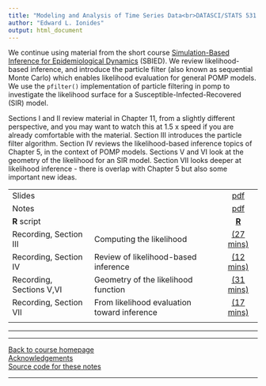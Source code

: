 ```yaml
---
title: "Modeling and Analysis of Time Series Data<br>DATASCI/STATS 531. <br>Chapter 14: Likelihood for POMP models: Theory and practice"
author: "Edward L. Ionides"
output: html_document
---
```


We continue using material from the short course [Simulation-Based Inference for Epidemiological Dynamics](https://kingaa.github.io/sbied/) (SBIED). We review likelihood-based inference, and introduce the particle filter (also known as sequential Monte Carlo) which enables likelihood evaluation for general POMP models.
 We use the `pfilter()` implementation of particle filtering in pomp to investigate the likelihood surface for a Susceptible-Infected-Recovered (SIR) model.

Sections I and II review material in Chapter 11, from a slightly different perspective, and you may want to watch this at 1.5 x speed if you are already comfortable with the material.
Section III introduces the particle filter algorithm.
Section IV reviews the likelihood-based inference topics of Chapter 5, in the context of POMP models.
Sections V and VI look at the geometry of the likelihood for an SIR model.
Section VII looks deeper at likelihood inference - there is overlap with Chapter 5 but also some important new ideas.

| | ||
|:---------------|:---------------|:------------------------:|
| Slides  | | [pdf](https://kingaa.github.io/sbied/pfilter/slides.pdf) |
| Notes   | | [pdf](https://kingaa.github.io/sbied/pfilter/notes.pdf) |
| **R** script  | | [**R**](https://kingaa.github.io/sbied/pfilter/main.R)      | Recording, Chapter 13, Sections I,II | The likelihood function and the likelihood of a POMP model | [(23 mins)](https://youtu.be/y0Wc6qt5qY0) | 
| Recording, Section III | Computing the likelihood | [(27 mins)](https://youtu.be/uZZKglvJq0c) |
| Recording, Section IV | Review of likelihood-based inference | [(12 mins)](https://youtu.be/68cX1ckgusY) |
| Recording, Sections V,VI | Geometry of the likelihood function | [(31 mins)](https://youtu.be/oNpdp5WcdUQ) |
| Recording, Section VII | From likelihood evaluation toward inference | [(17 mins)](https://youtu.be/ZJ7mmC0E3zs) |
                                                             |
-----------

<!--
| Annotated slides | | [pdf](slides-annotated.pdf) |
-->

----------------------

[Back to course homepage](../index.html)  
[Acknowledgements](../acknowledge.html)  
[Source code for these notes](http://github.com/kingaa/sbied/tree/master/pfilter)


----------------------
